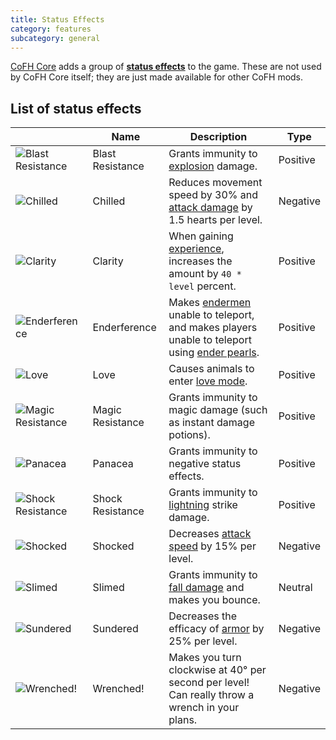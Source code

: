 ```yaml
---
title: Status Effects
category: features
subcategory: general
---
```


[CoFH Core](../) adds a group of **[status
effects](https://minecraft.fandom.com/wiki/Effect)** to the game. These are
not used by CoFH Core itself; they are just made available for other CoFH mods.

List of status effects
----------------------

|| Name | Description| Type |
|--- |--- |--- |--- |
| ![Blast Resistance](</images/docs/1.16/cofh-core/effect/blast-resistance.png>) | Blast Resistance | Grants immunity to [explosion](<https://minecraft.fandom.com/wiki/Explosion>) damage.| Positive |
| ![Chilled](</images/docs/1.16/cofh-core/effect/chilled.png>) | Chilled| Reduces movement speed by 30% and [attack damage](<https://minecraft.fandom.com/wiki/Damage#Dealing_damage>) by 1.5 hearts per level.| Negative |
| ![Clarity](</images/docs/1.16/cofh-core/effect/clarity.png>) | Clarity| When gaining [experience](<https://minecraft.fandom.com/wiki/Experience>), increases the amount by `40 * level` percent. | Positive |
| ![Enderference](</images/docs/1.16/cofh-core/effect/enderference.png>) | Enderference | Makes [endermen](<https://minecraft.fandom.com/wiki/Enderman>) unable to teleport, and makes players unable to teleport using [ender pearls](<https://minecraft.fandom.com/wiki/Ender_Pearl>). | Positive |
| ![Love](</images/docs/1.16/cofh-core/effect/love.png>) | Love | Causes animals to enter [love mode](<https://minecraft.fandom.com/wiki/Breeding>). | Positive |
| ![Magic Resistance](</images/docs/1.16/cofh-core/effect/magic-resistance.png>) | Magic Resistance | Grants immunity to magic damage (such as instant damage potions).| Positive |
| ![Panacea](</images/docs/1.16/cofh-core/effect/panacea.png>) | Panacea| Grants immunity to negative status effects.| Positive |
| ![Shock Resistance](</images/docs/1.16/cofh-core/effect/shock-resistance.png>) | Shock Resistance | Grants immunity to [lightning](<https://minecraft.fandom.com/wiki/Thunderstorm#Lightning>) strike damage.| Positive |
| ![Shocked](</images/docs/1.16/cofh-core/effect/shocked.png>) | Shocked| Decreases [attack speed](<https://minecraft.fandom.com/wiki/Damage#Dealing_damage>) by 15% per level.| Negative |
| ![Slimed](</images/docs/1.16/cofh-core/effect/slimed.png>) | Slimed | Grants immunity to [fall damage](<https://minecraft.fandom.com/wiki/Damage#Fall_damage>) and makes you bounce. | Neutral|
| ![Sundered](</images/docs/1.16/cofh-core/effect/sundered.png>) | Sundered | Decreases the efficacy of [armor](<https://minecraft.fandom.com/wiki/Armor>) by 25% per level. | Negative |
| ![Wrenched!](</images/docs/1.16/cofh-core/effect/wrenched.png>)| Wrenched!| Makes you turn clockwise at 40° per second per level! Can really throw a wrench in your plans. | Negative |